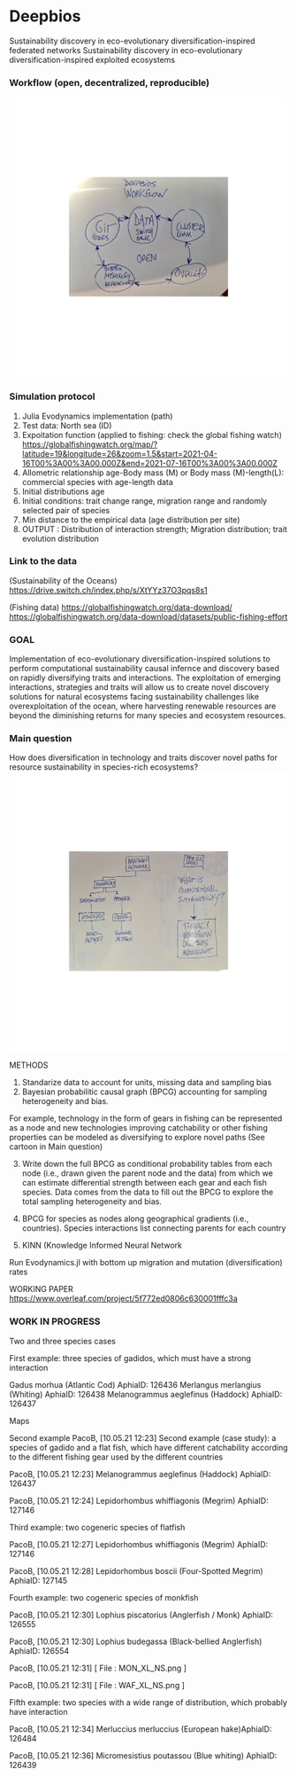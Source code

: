 # Deepbios
Sustainability discovery in eco-evolutionary diversification-inspired federated networks
Sustainability discovery in eco-evolutionary diversification-inspired exploited ecosystems

### Workflow (open, decentralized, reproducible)
![plot](Workflow.jpeg)


### Simulation protocol

1. Julia Evodynamics implementation (path)
2. Test data: North sea (ID)
3. Expoitation function (applied to fishing: check the global fishing watch)
https://globalfishingwatch.org/map/?latitude=19&longitude=26&zoom=1.5&start=2021-04-16T00%3A00%3A00.000Z&end=2021-07-16T00%3A00%3A00.000Z
4. Allometric relationship age-Body mass (M) or Body mass (M)-length(L): commercial species with age-length data
5. Initial distributions age
6. Initial conditions: trait change range, migration range and randomly selected pair of species
7. Min distance to the empirical data (age distribution per site)
8. OUTPUT : Distribution of interaction strength; Migration distribution; trait evolution distribution


### Link to the data
(Sustainability of the Oceans)
https://drive.switch.ch/index.php/s/XtYYz37O3pqs8s1

(Fishing data)
https://globalfishingwatch.org/data-download/
https://globalfishingwatch.org/data-download/datasets/public-fishing-effort


### GOAL
Implementation of eco-evolutionary diversification-inspired solutions to perform computational sustainability causal infernce and discovery based on rapidly diversifying traits and interactions. The exploitation of emerging interactions, strategies and traits will allow us to create novel discovery solutions for natural ecosystems facing sustainability challenges like overexploitation of the ocean, where harvesting renewable resources are beyond the diminishing returns for many species and ecosystem resources.

### Main question
How does diversification in technology and traits discover novel paths for resource sustainability in species-rich ecosystems?
![plot](Questions.jpeg) 


METHODS
1. Standarize data to account for units, missing data and sampling bias
2. Bayesian probabilitic causal graph (BPCG) accounting for 
sampling heterogeneity and bias. 

For example, technology in the form of gears in fishing can be represented as a node and new technologies improving catchability or other fishing properties can be modeled as diversifying to explore novel paths (See cartoon in Main question) 

3. Write down the full BPCG as conditional probability tables from each node (i.e., drawn given the parent node and the data) from which we can estimate differential strength between each gear and each fish species. Data comes from the data to fill out the BPCG to explore the total sampling heterogeneity and bias. 

4. BPCG for species as nodes along geographical gradients (i.e., countries). Species interactions list connecting parents for each country

5. KINN (Knowledge Informed Neural Network

Run Evodynamics.jl with bottom up migration and mutation (diversification) rates 

WORKING PAPER 
https://www.overleaf.com/project/5f772ed0806c630001fffc3a



### WORK IN PROGRESS
Two and three species cases

First example: three species of gadidos, which must have a strong interaction

Gadus morhua (Atlantic Cod) AphiaID: 126436
Merlangus merlangius (Whiting) AphiaID: 126438
Melanogrammus aeglefinus (Haddock) AphiaID: 126437

Maps


Second example
PacoB, [10.05.21 12:23]
Second example (case study): a species of gadido and a flat fish, which have different catchability according to the different fishing gear used by the different countries

PacoB, [10.05.21 12:23]
Melanogrammus aeglefinus (Haddock) AphiaID: 126437

PacoB, [10.05.21 12:24]
Lepidorhombus whiffiagonis (Megrim) AphiaID: 127146



Third example: two cogeneric species of flatfish

PacoB, [10.05.21 12:27]
Lepidorhombus whiffiagonis (Megrim) AphiaID: 127146

PacoB, [10.05.21 12:28]
Lepidorhombus boscii (Four-Spotted  Megrim) AphiaID: 127145


Fourth example: two cogeneric species of monkfish

PacoB, [10.05.21 12:30]
Lophius piscatorius (Anglerfish / Monk) AphiaID: 126555

PacoB, [10.05.21 12:30]
Lophius budegassa (Black-bellied Anglerfish) AphiaID: 126554

PacoB, [10.05.21 12:31]
[ File : MON_XL_NS.png ]

PacoB, [10.05.21 12:31]
[ File : WAF_XL_NS.png ]



Fifth example: two species with a wide range of distribution, which probably have interaction

PacoB, [10.05.21 12:34]
Merluccius merluccius (European hake)AphiaID: 126484

PacoB, [10.05.21 12:36]
Micromesistius poutassou (Blue whiting) AphiaID: 126439
